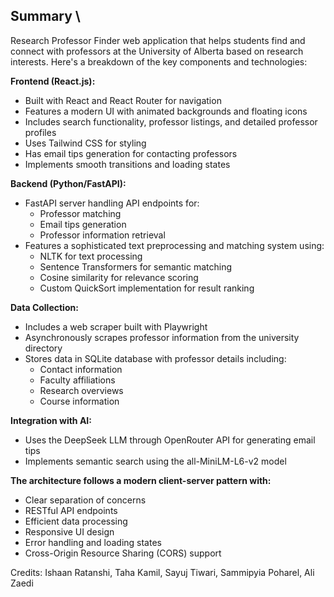 ## **Summary** \
Research Professor Finder web application that helps students find and connect with professors at the University of Alberta based on research interests. Here's a breakdown of the key components and technologies:

**Frontend (React.js):**
- Built with React and React Router for navigation
- Features a modern UI with animated backgrounds and floating icons
- Includes search functionality, professor listings, and detailed professor profiles
- Uses Tailwind CSS for styling
- Has email tips generation for contacting professors
- Implements smooth transitions and loading states

**Backend (Python/FastAPI):**
- FastAPI server handling API endpoints for:
  - Professor matching
  - Email tips generation
  - Professor information retrieval
- Features a sophisticated text preprocessing and matching system using:
  - NLTK for text processing
  - Sentence Transformers for semantic matching
  - Cosine similarity for relevance scoring
  - Custom QuickSort implementation for result ranking

**Data Collection:**
- Includes a web scraper built with Playwright
- Asynchronously scrapes professor information from the university directory
- Stores data in SQLite database with professor details including:
  - Contact information
  - Faculty affiliations
  - Research overviews
  - Course information

**Integration with AI:**
- Uses the DeepSeek LLM through OpenRouter API for generating email tips
- Implements semantic search using the all-MiniLM-L6-v2 model

**The architecture follows a modern client-server pattern with:**
- Clear separation of concerns
- RESTful API endpoints
- Efficient data processing
- Responsive UI design
- Error handling and loading states
- Cross-Origin Resource Sharing (CORS) support

Credits: Ishaan Ratanshi, Taha Kamil, Sayuj Tiwari, Sammipyia Poharel, Ali Zaedi
